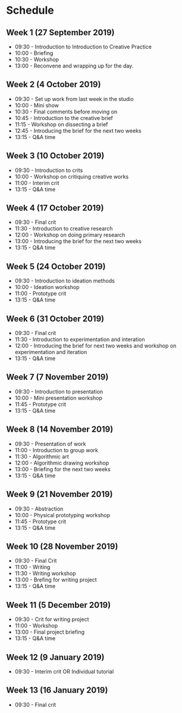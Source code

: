 # Schedule
## Week 1 (27 September 2019)
- 09:30 - Introduction to Introduction to Creative Practice
- 10:00 - Briefing
- 10:30 - Workshop
- 13:00 - Reconvene and wrapping up for the day.

## Week 2 (4 October 2019)
- 09:30 - Set up work from last week in the studio
- 10:00 - Mini show
- 10:30 - Final comments before moving on
- 10:45 - Introduction to the creative brief
- 11:15 - Workshop on dissecting a brief
- 12:45 - Introducing the brief for the next two weeks
- 13:15 - Q&A time

## Week 3 (10 October 2019)
- 09:30 - Introduction to crits
- 10:00 - Workshop on critiquing creative works
- 11:00 - Interim crit
- 13:15 - Q&A time

## Week 4 (17 October 2019)
- 09:30 - Final crit
- 11:30 - Introduction to creative research
- 12:00 - Workshop on doing primary research
- 13:00 - Introducing the brief for the next two weeks
- 13:15 - Q&A time

## Week 5 (24 October 2019)
- 09:30 - Introduction to ideation methods
- 10:00 - Ideation workshop
- 11:00 - Prototype crit
- 13:15 - Q&A time

## Week 6 (31 October 2019)
- 09:30 - Final crit
- 11:30 - Introduction to experimentation and interation
- 12:00 - Introducing the brief for next two weeks and workshop on experimentation and iteration
- 13:15 - Q&A time

## Week 7 (7 November 2019)
- 09:30 - Introduction to presentation
- 10:00 - Mini presentation workshop
- 11:45 - Prototype crit
- 13:15 - Q&A time

## Week 8 (14 November 2019)
- 09:30 - Presentation of work
- 11:00 - Introduction to group work
- 11:30 - Algorithmic art
- 12:00 - Algorithmic drawing workshop
- 13:00 - Briefing for the next two weeks
- 13:15 - Q&A time

## Week 9 (21 November 2019)
- 09:30 - Abstraction
- 10:00 - Physical prototyping workshop
- 11:45 - Prototype crit
- 13:15 - Q&A time

## Week 10 (28 November 2019)
- 09:30 - Final Crit
- 11:00 - Writing
- 11:30 - Writing workshop
- 13:00 - Brefing for writing project
- 13:15 - Q&A time

## Week 11 (5 December 2019)
- 09:30 - Crit for writing project
- 11:00 - Workshop
- 13:00 - Final project briefing
- 13:15 - Q&A time

## Week 12 (9 January 2019)
- 09:30 - Interim crit OR Individual tutorial

## Week 13 (16 January 2019)
- 09:30 - Final crit